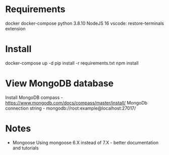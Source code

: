 # Requirements
docker
docker-compose
python 3.8.10
NodeJS 16
vscode:
    restore-terminals extension

# Install
docker-compose up -d
pip install -r requirements.txt
npm install

# View MongoDB database
Install MongoDB compass - https://www.mongodb.com/docs/compass/master/install/
MongoDb connection string - mongodb://root:example@localhost:27017/

# Notes
- Mongoose
    Using mongoose 6.X instead of 7.X - better documentation and tutorials